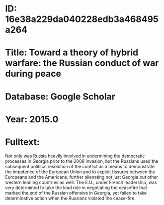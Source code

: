 # ID: 16e38a229da040228edb3a468495a264
# Title: Toward a theory of hybrid warfare: the Russian conduct of war during peace
# Database: Google Scholar
# Year: 2015.0
# Fulltext:
Not only was Russia heavily involved in undermining the democratic processes in Georgia prior to the 2008 invasion, but the Russians used the subsequent political resolution of the conflict as a means to demonstrate the impotence of the European Union and to exploit fissures between the Europeans and the Americans, further alienating not just Georgia but other western leaning countries as well.
The E.U., under French leadership, was very determined to take the lead role in negotiating the ceasefire that marked the end of the Russian offensive in Georgia, yet failed to take determinative action when the Russians violated the cease-fire.